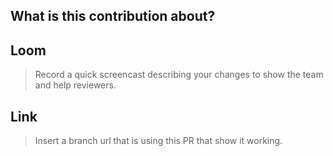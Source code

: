 <!-- deno-fmt-ignore-file -->
## What is this contribution about?

## Loom
> Record a quick screencast describing your changes to show the team and help reviewers.

## Link
> Insert a branch url that is using this PR that show it working.

